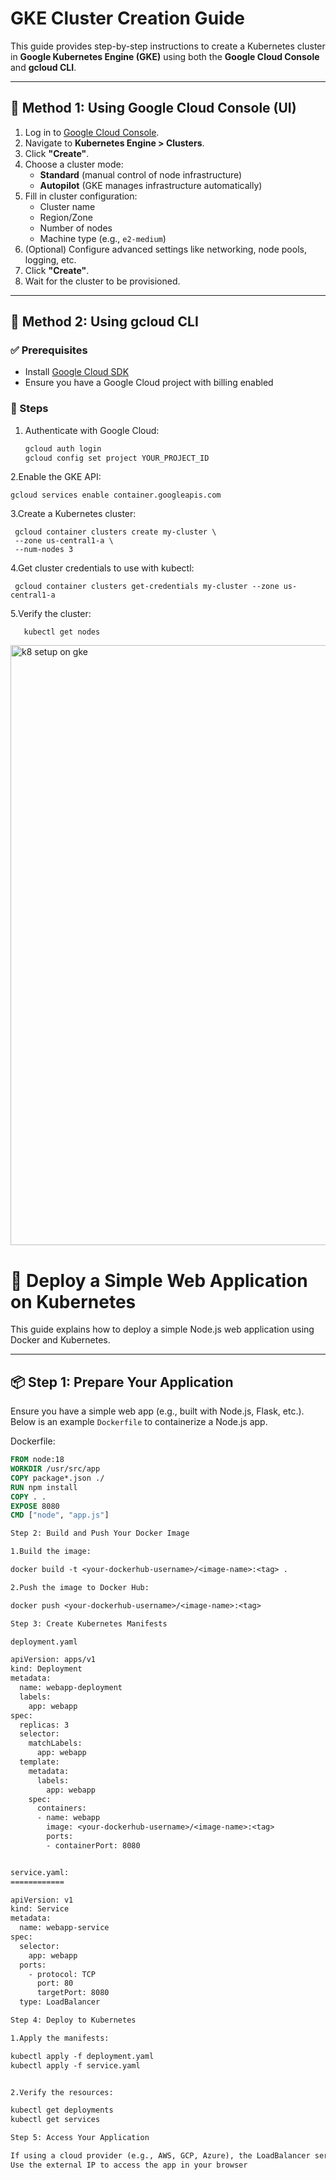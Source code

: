 
# GKE Cluster Creation Guide

This guide provides step-by-step instructions to create a Kubernetes cluster in **Google Kubernetes Engine (GKE)** using both the **Google Cloud Console** and **gcloud CLI**.

---

## 🚀 Method 1: Using Google Cloud Console (UI)

1. Log in to [Google Cloud Console](https://console.cloud.google.com/).
2. Navigate to **Kubernetes Engine > Clusters**.
3. Click **"Create"**.
4. Choose a cluster mode:
   - **Standard** (manual control of node infrastructure)
   - **Autopilot** (GKE manages infrastructure automatically)
5. Fill in cluster configuration:
   - Cluster name
   - Region/Zone
   - Number of nodes
   - Machine type (e.g., `e2-medium`)
6. (Optional) Configure advanced settings like networking, node pools, logging, etc.
7. Click **"Create"**.
8. Wait for the cluster to be provisioned.

---

## 🧩 Method 2: Using gcloud CLI

### ✅ Prerequisites
- Install [Google Cloud SDK](https://cloud.google.com/sdk/docs/install)
- Ensure you have a Google Cloud project with billing enabled

### 🔧 Steps

1. Authenticate with Google Cloud:

   ```bash
   gcloud auth login
   gcloud config set project YOUR_PROJECT_ID

2.Enable the GKE API:

    gcloud services enable container.googleapis.com

3.Create a Kubernetes cluster:

     gcloud container clusters create my-cluster \
     --zone us-central1-a \
     --num-nodes 3

4.Get cluster credentials to use with kubectl:

     gcloud container clusters get-credentials my-cluster --zone us-central1-a

5.Verify the cluster:

       kubectl get nodes



<img width="960" alt="k8 setup on gke" src="https://github.com/user-attachments/assets/3f994f06-fc2f-4067-a22a-56de89a86337" />



# 🚀 Deploy a Simple Web Application on Kubernetes

This guide explains how to deploy a simple Node.js web application using Docker and Kubernetes.

---

## 📦 Step 1: Prepare Your Application

Ensure you have a simple web app (e.g., built with Node.js, Flask, etc.). Below is an example `Dockerfile` to containerize a Node.js app.

Dockerfile:

```Dockerfile
FROM node:18
WORKDIR /usr/src/app
COPY package*.json ./
RUN npm install
COPY . .
EXPOSE 8080
CMD ["node", "app.js"]

Step 2: Build and Push Your Docker Image

1.Build the image:

docker build -t <your-dockerhub-username>/<image-name>:<tag> .

2.Push the image to Docker Hub:

docker push <your-dockerhub-username>/<image-name>:<tag>

Step 3: Create Kubernetes Manifests

deployment.yaml

apiVersion: apps/v1
kind: Deployment
metadata:
  name: webapp-deployment
  labels:
    app: webapp
spec:
  replicas: 3
  selector:
    matchLabels:
      app: webapp
  template:
    metadata:
      labels:
        app: webapp
    spec:
      containers:
      - name: webapp
        image: <your-dockerhub-username>/<image-name>:<tag>
        ports:
        - containerPort: 8080


service.yaml:
============

apiVersion: v1
kind: Service
metadata:
  name: webapp-service
spec:
  selector:
    app: webapp
  ports:
    - protocol: TCP
      port: 80
      targetPort: 8080
  type: LoadBalancer

Step 4: Deploy to Kubernetes

1.Apply the manifests:

kubectl apply -f deployment.yaml
kubectl apply -f service.yaml


2.Verify the resources:

kubectl get deployments
kubectl get services

Step 5: Access Your Application

If using a cloud provider (e.g., AWS, GCP, Azure), the LoadBalancer service will expose a public IP address.
Use the external IP to access the app in your browser


